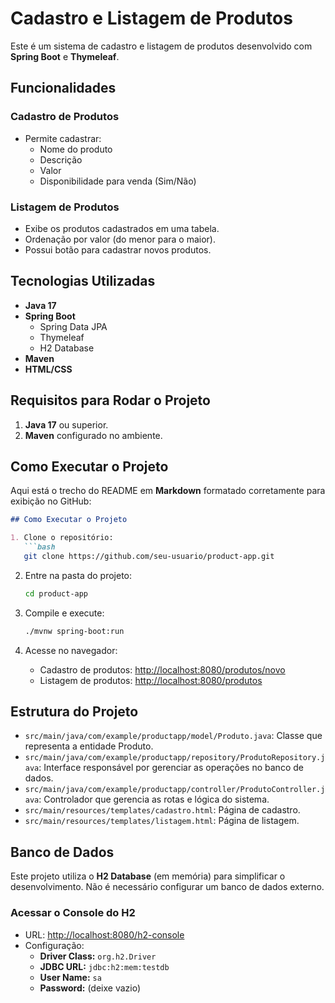 # Cadastro e Listagem de Produtos

Este é um sistema de cadastro e listagem de produtos desenvolvido com **Spring Boot** e **Thymeleaf**.

## Funcionalidades

### Cadastro de Produtos
- Permite cadastrar:
  - Nome do produto
  - Descrição
  - Valor
  - Disponibilidade para venda (Sim/Não)

### Listagem de Produtos
- Exibe os produtos cadastrados em uma tabela.
- Ordenação por valor (do menor para o maior).
- Possui botão para cadastrar novos produtos.

## Tecnologias Utilizadas

- **Java 17**
- **Spring Boot**
  - Spring Data JPA
  - Thymeleaf
  - H2 Database
- **Maven**
- **HTML/CSS**

## Requisitos para Rodar o Projeto

1. **Java 17** ou superior.
2. **Maven** configurado no ambiente.

## Como Executar o Projeto

Aqui está o trecho do README em **Markdown** formatado corretamente para exibição no GitHub:

```markdown
## Como Executar o Projeto

1. Clone o repositório:
   ```bash
   git clone https://github.com/seu-usuario/product-app.git
   ```

2. Entre na pasta do projeto:
   ```bash
   cd product-app
   ```

3. Compile e execute:
   ```bash
   ./mvnw spring-boot:run
   ```

4. Acesse no navegador:
   - Cadastro de produtos: [http://localhost:8080/produtos/novo](http://localhost:8080/produtos/novo)
   - Listagem de produtos: [http://localhost:8080/produtos](http://localhost:8080/produtos)

## Estrutura do Projeto

- `src/main/java/com/example/productapp/model/Produto.java`: Classe que representa a entidade Produto.
- `src/main/java/com/example/productapp/repository/ProdutoRepository.java`: Interface responsável por gerenciar as operações no banco de dados.
- `src/main/java/com/example/productapp/controller/ProdutoController.java`: Controlador que gerencia as rotas e lógica do sistema.
- `src/main/resources/templates/cadastro.html`: Página de cadastro.
- `src/main/resources/templates/listagem.html`: Página de listagem.

## Banco de Dados

Este projeto utiliza o **H2 Database** (em memória) para simplificar o desenvolvimento. Não é necessário configurar um banco de dados externo.

### Acessar o Console do H2
- URL: [http://localhost:8080/h2-console](http://localhost:8080/h2-console)
- Configuração:
  - **Driver Class:** `org.h2.Driver`
  - **JDBC URL:** `jdbc:h2:mem:testdb`
  - **User Name:** `sa`
  - **Password:** (deixe vazio)
```

